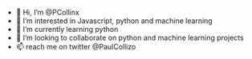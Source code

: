 - 👋 Hi, I’m @PCollinx
- 👀 I’m interested in Javascript, python and machine learning
- 🌱 I’m currently learning python
- 💞️ I’m looking to collaborate on python and machine learning projects
- 📫 reach me on twitter @PaulCollizo

<!---
PCollinx/PCollinx is a ✨ special ✨ repository because its `README.md` (this file) appears on your GitHub profile.
You can click the Preview link to take a look at your changes.
--->

